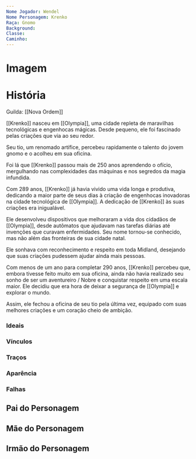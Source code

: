 ```yaml
---
Nome Jogador: Wendel
Nome Personagem: Krenko
Raça: Gnomo
Background: 
Classe: 
Caminho:
---
```

# Imagem


# História
Guilda: [[Nova Ordem]]

[[Krenko]] nasceu em [[Olympia]], uma cidade repleta de maravilhas tecnológicas e engenhocas mágicas. Desde pequeno, ele foi fascinado pelas criações que via ao seu redor. 

Seu tio, um renomado artífice, percebeu rapidamente o talento do jovem gnomo e o acolheu em sua oficina. 

Foi lá que [[Krenko]] passou mais de 250 anos aprendendo o ofício, mergulhando nas complexidades das máquinas e nos segredos da magia infundida.

Com 289 anos, [[Krenko]] já havia vivido uma vida longa e produtiva, dedicando a maior parte de seus dias à criação de engenhocas inovadoras na cidade tecnológica de [[Olympia]].
A dedicação de [[Krenko]] às suas criações era inigualável.

Ele desenvolveu dispositivos que melhoraram a vida dos cidadãos de [[Olympia]], desde autômatos que ajudavam nas tarefas diárias até invenções que curavam enfermidades. 
Seu nome tornou-se conhecido, mas não além das fronteiras de sua cidade natal. 

Ele sonhava com reconhecimento e respeito em toda Midland, desejando que suas criações pudessem ajudar ainda mais pessoas.

Com menos de um ano para completar 290 anos, [[Krenko]] percebeu que, embora tivesse feito muito em sua oficina, ainda não havia realizado seu sonho de ser um aventureiro / Nobre e conquistar respeito em uma escala maior. Ele decidiu que era hora de deixar a segurança de [[Olympia]] e explorar o mundo. 

Assim, ele fechou a oficina de seu tio pela última vez, equipado com suas melhores criações e um coração cheio de ambição.

### Ideais

### Vínculos

### Traços

### Aparência

### Falhas

## Pai do Personagem


## Mãe do Personagem


## Irmão do Personagem


